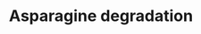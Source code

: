 ---
annotations:
- id: PW:0001083
  parent: classic metabolic pathway
  type: Pathway Ontology
  value: asparagine metabolic pathway
authors:
- J.Heckman
- MaintBot
- Mkutmon
- Christine Chichester
- Khanspers
- Egonw
citedin: ''
communities: []
description: 'Like many other amino acids, asparagine may be utilized by S. cerevisiae
  as a sole source of nitrogen. Catabolism of asparagine for nitrogen involves the
  action of asparaginases, which hydrolyze the amide group in the side chain of asparagine.
  This converts asparagine to aspartate and releases an assimilable molecule of ammonia
  (NH₃). Further nitrogen can be derived from the newly generated aspartate molecule
  via its reversible conversion to glutamate by aspartate aminotransferases. Glutamate,
  whose amino group can be hydrolyzed to release ammonia, represents one of the major
  sources of nitrogen for biosynthetic reactions in S. cerevisiae.  SOURCE: [SGD pathways](http://pathway.yeastgenome.org/server.html)'
last-edited: 2025-10-09
ndex: null
organisms:
- Saccharomyces cerevisiae
redirect_from:
- /index.php/Pathway:WP432
- /instance/WP432
- /instance/WP432_r140696
revision: r140696
schema-jsonld:
- '@context': https://schema.org/
  '@id': https://wikipathways.github.io/pathways/WP432.html
  '@type': Dataset
  creator:
    '@type': Organization
    name: WikiPathways
  description: 'Like many other amino acids, asparagine may be utilized by S. cerevisiae
    as a sole source of nitrogen. Catabolism of asparagine for nitrogen involves the
    action of asparaginases, which hydrolyze the amide group in the side chain of
    asparagine. This converts asparagine to aspartate and releases an assimilable
    molecule of ammonia (NH₃). Further nitrogen can be derived from the newly generated
    aspartate molecule via its reversible conversion to glutamate by aspartate aminotransferases.
    Glutamate, whose amino group can be hydrolyzed to release ammonia, represents
    one of the major sources of nitrogen for biosynthetic reactions in S. cerevisiae.  SOURCE:
    [SGD pathways](http://pathway.yeastgenome.org/server.html)'
  keywords:
  - 2-oxoglutarate
  - AAT1
  - AAT2
  - ASP1
  - ASP3-1
  - ASP3-2
  - ASP3-3
  - ASP3-4
  - H₂O
  - L-asparagine
  - L-aspartate
  - L-glutamate
  - NH₃
  - oxaloacetic acid
  license: CC0
  name: Asparagine degradation
seo: CreativeWork
title: Asparagine degradation
wpid: WP432
---